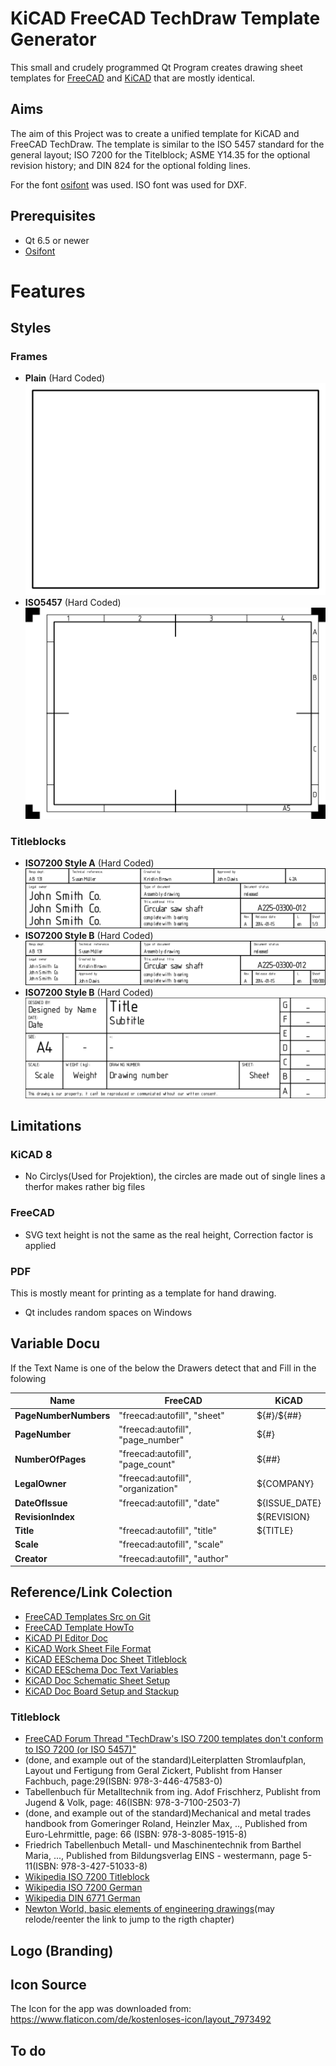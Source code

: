 # KiCAD FreeCAD TechDraw Template Generator

This small and crudely programmed Qt Program creates drawing sheet templates for [FreeCAD](https://freecad.org) and [KiCAD](https://kicad.org) that are mostly identical.

## Aims

The aim of this Project was to create a unified template for KiCAD and FreeCAD TechDraw. The template is similar to the ISO 5457 standard for the general layout; ISO 7200 for the Titelblock; ASME Y14.35 for the optional revision history; and DIN 824 for the optional folding lines. 

For the font [osifont](https://github.com/hikikomori82/osifont) was used. ISO font was used for DXF.

## Prerequisites

* Qt 6.5 or newer
* [Osifont](https://github.com/hikikomori82/osifont)

# Features

## Styles

### Frames

* **Plain** (Hard Coded)
![Plain Frame](./Doc/Img/Frame_Plain.png)
* **ISO5457** (Hard Coded)
![Frame ISO5457](./Doc/Img/Frame_ISO5457.png)

### Titleblocks

* **ISO7200 Style A** (Hard Coded)
![TitleBlock ISO7200 Style A](./Doc/Img/TitleBlock_ISO7200_Style_A.png)
* **ISO7200 Style B** (Hard Coded)
![TitleBlock ISO7200 Style B](./Doc/Img/TitleBlock_ISO7200_Style_B.png)
* **ISO7200 Style B** (Hard Coded)
![TitleBlock_FreeCAD_Style_A](./Doc/Img/TitleBlock_FreeCAD_Style_A.png)

## Limitations

### KiCAD 8

* No Circlys(Used for Projektion), the circles are made out of single lines a therfor makes rather big files

### FreeCAD

* SVG text height is not the same as the real height, Correction factor is applied

### PDF
This is mostly meant for printing as a template for hand drawing.

* Qt includes random spaces on Windows


## Variable Docu

If the Text Name is one of the below the Drawers detect that and Fill in the folowing

| **Name**              | **FreeCAD**                        | **KiCAD**     |
|-----------------------|------------------------------------|---------------|
| **PageNumberNumbers** | "freecad:autofill", "sheet"        | ${#}/${##}    |
| **PageNumber**        | "freecad:autofill", "page_number"  | ${#}          |
| **NumberOfPages**     | "freecad:autofill", "page_count"   | ${##}         |
| **LegalOwner**        | "freecad:autofill", "organization" | ${COMPANY}    |
| **DateOfIssue**       | "freecad:autofill", "date"         | ${ISSUE_DATE} |
| **RevisionIndex**     |                                    | ${REVISION}   |
| **Title**             | "freecad:autofill", "title"        | ${TITLE}      |
| **Scale**             | "freecad:autofill", "scale"        |               |
| **Creator**           | "freecad:autofill", "author"       |               |

## Reference/Link Colection

* [FreeCAD Templates Src on Git](https://github.com/FreeCAD/FreeCAD/tree/main/src/Mod/TechDraw/Templates)
* [FreeCAD Template HowTo](https://wiki.freecad.org/TechDraw_TemplateHowTo#Remove_transformans_on_the_SVG)
* [KiCAD PI Editor Doc](https://docs.kicad.org/8.0/en/pl_editor/pl_editor.html)
* [KiCAD Work Sheet File Format](https://dev-docs.kicad.org/en/file-formats/sexpr-worksheet/)
* [KiCAD EESchema Doc Sheet Titleblock](https://docs.kicad.org/8.0/en/eeschema/eeschema.html#sheet-title-block)
* [KiCAD EESchema Doc Text Variables](https://docs.kicad.org/8.0/en/eeschema/eeschema.html#text-variables)
* [KiCAD Doc Schematic Sheet Setup](https://docs.kicad.org/8.0/en/getting_started_in_kicad/getting_started_in_kicad.html#schematic_sheet_setup)
* [KiCAD Doc Board Setup and Stackup](https://docs.kicad.org/8.0/en/getting_started_in_kicad/getting_started_in_kicad.html#board_setup_and_stackup)


### Titleblock
* [FreeCAD Forum Thread "TechDraw's ISO 7200 templates don't conform to ISO 7200 (or ISO 5457)"](https://forum.freecad.org/viewtopic.php?t=85519)
* (done, and example out of the standard)Leiterplatten Stromlaufplan, Layout und Fertigung from Geral Zickert, Publisht from Hanser Fachbuch, page:29(ISBN: 978-3-446-47583-0)
* Tabellenbuch für Metalltechnik from ing. Adof Frischherz, Publisht from Jugend & Volk, page: 46(ISBN: 978-3-7100-2503-7)
* (done, and example out of the standard)Mechanical and metal trades handbook from Gomeringer Roland, Heinzler Max, .., Published from Euro-Lehrmittle, page: 66 (ISBN: 978-3-8085-1915-8)
* Friedrich Tabellenbuch Metall- und Maschinentechnik from Barthel Maria, ..., Published from Bildungsverlag EINS - westermann, page 5-11(ISBN: 978-3-427-51033-8)
* [Wikipedia ISO 7200 Titleblock](https://en.wikipedia.org/wiki/File:Title_block_EN_ISO_7200.svg)
* [Wikipedia ISO 7200 German](https://de.wikipedia.org/wiki/ISO_7200)
* [Wikipedia DIN 6771 German](https://de.wikipedia.org/wiki/DIN_6771)
* [Newton World, basic elements of engineering drawings](https://newtonianworld.com/mechanical-design-engineering-topics/engineering-drawings/basic-elements-of-engineering-drawings/#elementor-toc__heading-anchor-7)(may relode/reenter the link to jump to the rigth chapter)

## Logo (Branding)

## Icon Source
The Icon for the app was downloaded from: https://www.flaticon.com/de/kostenloses-icon/layout_7973492

## To do
